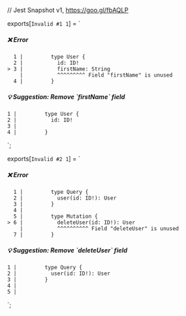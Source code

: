 // Jest Snapshot v1, https://goo.gl/fbAQLP

exports[`Invalid #1 1`] = `
##### ❌ Error

      1 |         type User {
      2 |           id: ID!
    > 3 |           firstName: String
        |           ^^^^^^^^^ Field "firstName" is unused
      4 |         }

##### 💡 Suggestion: Remove \`firstName\` field

    1 |         type User {
    2 |           id: ID!
    3 |           
    4 |         }
`;

exports[`Invalid #2 1`] = `
##### ❌ Error

      1 |         type Query {
      2 |           user(id: ID!): User
      3 |         }
      4 |
      5 |         type Mutation {
    > 6 |           deleteUser(id: ID!): User
        |           ^^^^^^^^^^ Field "deleteUser" is unused
      7 |         }

##### 💡 Suggestion: Remove \`deleteUser\` field

    1 |         type Query {
    2 |           user(id: ID!): User
    3 |         }
    4 |
    5 |         
`;
